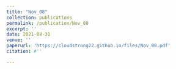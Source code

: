 ```yaml
---
title: "Nov_08"
collection: publications
permalink: /publication/Nov_08
excerpt: ''
date: 2021-08-31
venue: ''
paperurl: 'https://cloudstrong22.github.io/files/Nov_08.pdf'
citation: #''

---
```


[Download paper here]: (https://cloudstrong22.github.io/files/Nov_08.pdf)
